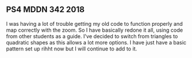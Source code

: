 ## PS4 MDDN 342 2018

I was having a lot of trouble getting my old code to function properly and map correctly with the zoom. So I have basically redone it all, using code from other students as a guide. I've decided to switch from triangles to quadratic shapes as this allows a lot more options. I have just have a basic pattern set up rihht now but I will continue to add to it.
